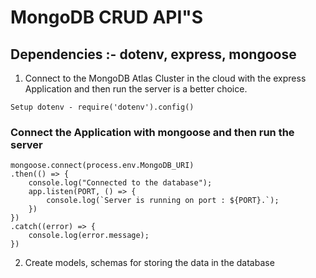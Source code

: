# MongoDB CRUD API"S 

## Dependencies :- dotenv, express, mongoose

1. Connect to the MongoDB Atlas Cluster in the cloud with the express Application and then run the server is a better choice. 

```
Setup dotenv - require('dotenv').config()
```

### Connect the Application with mongoose and then run the server

```
mongoose.connect(process.env.MongoDB_URI)
.then(() => {
    console.log("Connected to the database");
    app.listen(PORT, () => {
        console.log(`Server is running on port : ${PORT}.`);
    })
})
.catch((error) => {
    console.log(error.message);
})
```

2. Create models, schemas for storing the data in the database 
